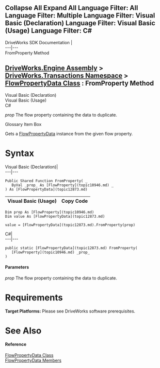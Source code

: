 Collapse All Expand All Language Filter: All  Language Filter: Multiple  Language Filter: Visual Basic (Declaration) Language Filter: Visual Basic (Usage) Language Filter: C#  
---  
DriveWorks SDK Documentation  |   
---|---  
FromProperty Method   
  
[DriveWorks.Engine Assembly](topic2156.md) > [DriveWorks.Transactions Namespace](topic12835.md) > [FlowPropertyData Class](topic12873.md) : FromProperty Method  
---  
  
Visual Basic (Declaration)    
Visual Basic (Usage)    
C# 

_prop_
    The flow property containing the data to duplicate.

Glossary Item Box

Gets a [FlowPropertyData](topic12873.md) instance from the given flow property. 

# Syntax

Visual Basic (Declaration)|   
---|---  
      
    
    Public Shared Function FromProperty( _
       ByVal _prop_ As [FlowProperty](topic10946.md) _
    ) As [FlowPropertyData](topic12873.md)  
  
Visual Basic (Usage)| Copy Code  
---|---  
      
    
    Dim prop As [FlowProperty](topic10946.md)
    Dim value As [FlowPropertyData](topic12873.md)
     
    value = [FlowPropertyData](topic12873.md).FromProperty(prop)  
  
C#|   
---|---  
      
    
    public static [FlowPropertyData](topic12873.md) FromProperty( 
       [FlowProperty](topic10946.md) _prop_
    )  
  
#### Parameters

 _prop_
    The flow property containing the data to duplicate.

# Requirements

**Target Platforms:** Please see DriveWorks software prerequisites.

# See Also

#### Reference

[FlowPropertyData Class](topic12873.md)   
[FlowPropertyData Members](topic12874.md)


